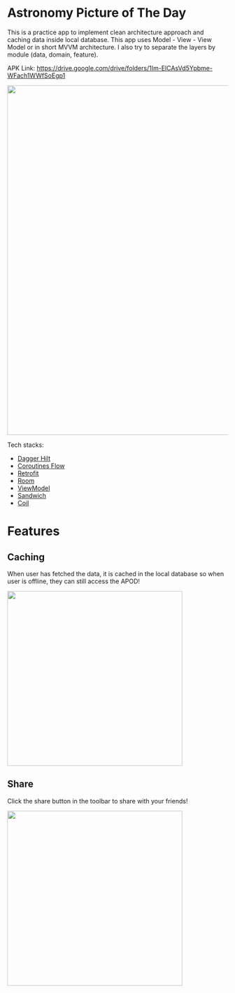 # Astronomy Picture of The Day

This is a practice app to implement clean architecture approach and caching data inside local database. This app uses Model - View - View Model or in short MVVM architecture.
I also try to separate the layers by module (data, domain, feature).

APK Link: https://drive.google.com/drive/folders/1Im-ElCAsVd5Ypbme-WFach1WWfSoEgp1

<img src="https://user-images.githubusercontent.com/32363208/163707322-7a300900-8ed7-4b0d-b09d-2727416dfeb3.png" width=800/>

Tech stacks:
- [Dagger Hilt](https://dagger.dev/hilt/)
- [Coroutines Flow](https://developer.android.com/kotlin/flow)
- [Retrofit](https://square.github.io/retrofit/)
- [Room](https://developer.android.com/jetpack/androidx/releases/room?gclid=CjwKCAjw9e6SBhB2EiwA5myr9pZNVzZTPdatv1KbEl9wkqbTSoT6QFzSLrvHT_F5udnkcbbxD8kygxoCuT4QAvD_BwE&gclsrc=aw.ds)
- [ViewModel](https://developer.android.com/topic/libraries/architecture/viewmodel)
- [Sandwich](https://github.com/skydoves/sandwich)
- [Coil](https://github.com/coil-kt/coil)

# Features

## Caching
When user has fetched the data, it is cached in the local database so when user is offline, they can still access the APOD!

<img src="https://user-images.githubusercontent.com/32363208/163707543-cdcec8dd-58f4-475f-bbab-4726b6a8449d.jpg" width=400/>

## Share
Click the share button in the toolbar to share with your friends!

<img src="https://user-images.githubusercontent.com/32363208/163707599-4e87bc64-72a2-46fb-a323-cc6f796dd1ca.jpg" width=400/>
